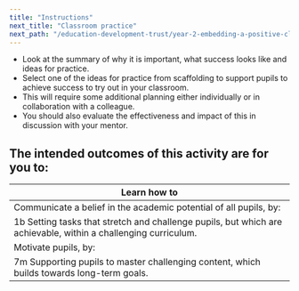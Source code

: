 ```yaml
---
title: "Instructions"
next_title: "Classroom practice"
next_path: "/education-development-trust/year-2-embedding-a-positive-climate-for-learning/autumn-week-3-ect-classroom-practice"
---
```



- Look at the summary of why it is important, what success looks like and ideas for practice.
- Select one of the ideas for practice from scaffolding to support pupils to achieve success to try out in your classroom.
- This will require some additional planning either individually or in collaboration with a colleague.
- You should also evaluate the effectiveness and impact of this in discussion with your mentor.

## The intended outcomes of this activity are for you to:

| Learn how to                                                                                               |
| -------------------------------------------------------------------------------------------------------------- |
| Communicate a belief in the academic potential of all pupils, by:                                          |
| 1b Setting tasks that stretch and challenge pupils, but which are achievable, within a challenging curriculum. |
| Motivate pupils, by:                                                                                       |
| 7m Supporting pupils to master challenging content, which builds towards long-term goals.                      |

